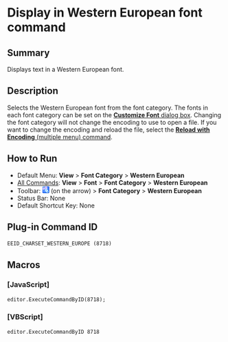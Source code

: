 # Display in Western European font command

## Summary

Displays text in a Western European font.

## Description

Selects the Western European font from the font category. The fonts in each
font category can be set on the
[**Customize Font** dialog box](../../dlg/properties/font/index).
Changing the font category will not change the encoding to use to open a
file. If you want to change the encoding and reload the file, select the
[**Reload with Encoding** (multiple menu) command](../file/file_reload_defined).

## How to Run

- Default Menu: **View** \> **Font Category** > **Western European**
- [All Commands](../tools/all_commands): **View** \> **Font** >
**Font Category** > **Western European**
- Toolbar: ![](../../images/fontpopup.png)
(on the arrow) > **Font Category** \> **Western European**
- Status Bar: None
- Default Shortcut Key: None

## Plug-in Command ID

```
EEID_CHARSET_WESTERN_EUROPE (8718)
```

## Macros

### \[JavaScript\]

```
editor.ExecuteCommandByID(8718);
```

### \[VBScript\]

```
editor.ExecuteCommandByID 8718
```
